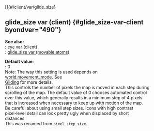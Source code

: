 []{#/client/var/glide_size}    
## glide_size var (client) {#glide_size-var-client byondver="490"}    
**See also:**    
:   [eye var (client)](/ref/client/var/eye)    
:   [glide_size var (movable atoms)](/ref/atom/movable/var/glide_size)    
<!-- -->    
**Default value:**    
:   0    
Note: The way this setting is used depends on    
[world.movement_mode](/ref/world/var/movement_mode). See    
[Gliding](/ref/%7Bnotes%7D/gliding) for more details.    
This controls the number of pixels the map is moved in each step during    
scrolling of the map. The default value of 0 chooses automated control    
over this value, which generally results in a minimum step of 4 pixels    
that is increased when necessary to keep up with motion of the map.    
Be careful about using small step sizes. Icons with high contrast    
pixel-level detail can look pretty ugly when displaced by short    
distances.    
This was renamed from `pixel_step_size`.  